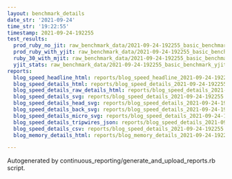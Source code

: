 ```yaml
---
layout: benchmark_details
date_str: '2021-09-24'
time_str: '19:22:55'
timestamp: 2021-09-24-192255
test_results:
  prod_ruby_no_jit: raw_benchmark_data/2021-09-24-192255_basic_benchmark_prod_ruby_no_jit.json
  prod_ruby_with_yjit: raw_benchmark_data/2021-09-24-192255_basic_benchmark_prod_ruby_with_yjit.json
  ruby_30_with_mjit: raw_benchmark_data/2021-09-24-192255_basic_benchmark_ruby_30_with_mjit.json
  yjit_stats: raw_benchmark_data/2021-09-24-192255_basic_benchmark_yjit_stats.json
reports:
  blog_speed_headline_html: reports/blog_speed_headline_2021-09-24-192255.html
  blog_speed_details_html: reports/blog_speed_details_2021-09-24-192255.html
  blog_speed_details_raw_details_html: reports/blog_speed_details_2021-09-24-192255.raw_details.html
  blog_speed_details_svg: reports/blog_speed_details_2021-09-24-192255.svg
  blog_speed_details_head_svg: reports/blog_speed_details_2021-09-24-192255.head.svg
  blog_speed_details_back_svg: reports/blog_speed_details_2021-09-24-192255.back.svg
  blog_speed_details_micro_svg: reports/blog_speed_details_2021-09-24-192255.micro.svg
  blog_speed_details_tripwires_json: reports/blog_speed_details_2021-09-24-192255.tripwires.json
  blog_speed_details_csv: reports/blog_speed_details_2021-09-24-192255.csv
  blog_memory_details_html: reports/blog_memory_details_2021-09-24-192255.html

---
```

Autogenerated by continuous_reporting/generate_and_upload_reports.rb script.
